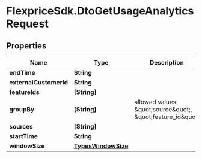 # FlexpriceSdk.DtoGetUsageAnalyticsRequest

## Properties

Name | Type | Description | Notes
------------ | ------------- | ------------- | -------------
**endTime** | **String** |  | [optional] 
**externalCustomerId** | **String** |  | 
**featureIds** | **[String]** |  | [optional] 
**groupBy** | **[String]** | allowed values: \&quot;source\&quot;, \&quot;feature_id\&quot; | [optional] 
**sources** | **[String]** |  | [optional] 
**startTime** | **String** |  | [optional] 
**windowSize** | [**TypesWindowSize**](TypesWindowSize.md) |  | [optional] 


